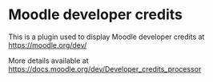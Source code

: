 Moodle developer credits
========================

This is a plugin used to display Moodle developer credits at https://moodle.org/dev/

More details available at https://docs.moodle.org/dev/Developer_credits_processor
